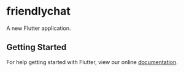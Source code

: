 # friendlychat

A new Flutter application.

## Getting Started

For help getting started with Flutter, view our online
[documentation](https://flutter.io/).
